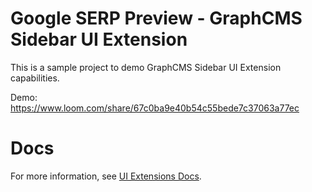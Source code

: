 # Google SERP Preview - GraphCMS Sidebar UI Extension

This is a sample project to demo GraphCMS Sidebar UI Extension capabilities.

Demo: https://www.loom.com/share/67c0ba9e40b54c55bede7c37063a77ec

# Docs

For more information, see [UI Extensions Docs](https://graphcms.com/docs/ui-extension).
